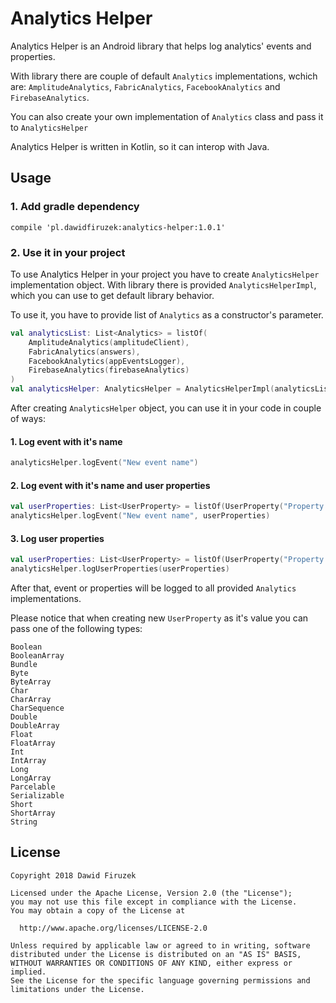 # Analytics Helper
Analytics Helper is an Android library that helps log analytics' events and properties.

With library there are couple of default `Analytics` implementations, wchich are: `AmplitudeAnalytics`, `FabricAnalytics`, `FacebookAnalytics` and `FirebaseAnalytics`. 

You can also create your own implementation of `Analytics` class and pass it to `AnalyticsHelper`

Analytics Helper is written in Kotlin, so it can interop with Java. 

## Usage
### 1. Add gradle dependency
```
compile 'pl.dawidfiruzek:analytics-helper:1.0.1'
```

### 2. Use it in your project
To use Analytics Helper in your project you have to create `AnalyticsHelper` implementation object.
With library there is provided `AnalyticsHelperImpl`, which you can use to get default library behavior. 

To use it, you have to provide list of `Analytics` as a constructor's parameter. 

```Kotlin
val analyticsList: List<Analytics> = listOf(
    AmplitudeAnalytics(amplitudeClient),
    FabricAnalytics(answers),
    FacebookAnalytics(appEventsLogger),
    FirebaseAnalytics(firebaseAnalytics)
)
val analyticsHelper: AnalyticsHelper = AnalyticsHelperImpl(analyticsList)
```
After creating `AnalyticsHelper` object, you can use it in your code in couple of ways:
#### 1. Log event with it's name 
```Kotlin
analyticsHelper.logEvent("New event name")
```
#### 2. Log event with it's name and user properties
```Kotlin
val userProperties: List<UserProperty> = listOf(UserProperty("Property Name", "Property Value"))
analyticsHelper.logEvent("New event name", userProperties)
```
#### 3. Log user properties
```Kotlin
val userProperties: List<UserProperty> = listOf(UserProperty("Property Name", "Property Value"))
analyticsHelper.logUserProperties(userProperties)
```
After that, event or properties will be logged to all provided `Analytics` implementations.

Please notice that when creating new `UserProperty` as it's value you can pass one of the following types:
```
Boolean
BooleanArray
Bundle
Byte
ByteArray
Char
CharArray
CharSequence
Double
DoubleArray
Float
FloatArray
Int
IntArray
Long
LongArray
Parcelable
Serializable
Short
ShortArray
String
```

License
-------

    Copyright 2018 Dawid Firuzek

    Licensed under the Apache License, Version 2.0 (the "License");
    you may not use this file except in compliance with the License.
    You may obtain a copy of the License at

      http://www.apache.org/licenses/LICENSE-2.0

    Unless required by applicable law or agreed to in writing, software
    distributed under the License is distributed on an "AS IS" BASIS,
    WITHOUT WARRANTIES OR CONDITIONS OF ANY KIND, either express or implied.
    See the License for the specific language governing permissions and
    limitations under the License.
